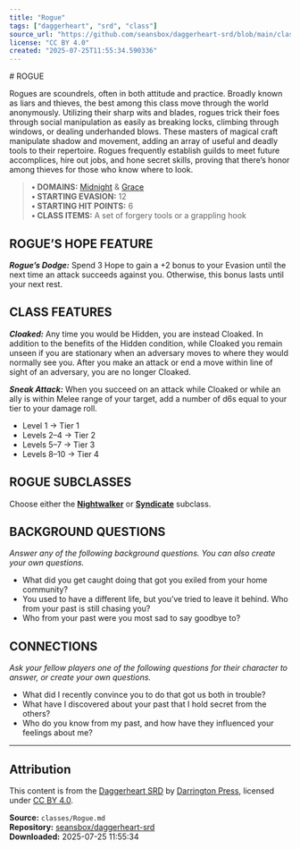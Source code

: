 ```yaml
---
title: "Rogue"
tags: ["daggerheart", "srd", "class"]
source_url: "https://github.com/seansbox/daggerheart-srd/blob/main/classes/Rogue.md"
license: "CC BY 4.0"
created: "2025-07-25T11:55:34.590336"
---
```


﻿# ROGUE

Rogues are scoundrels, often in both attitude and practice. Broadly known as liars and thieves, the best among this class move through the world anonymously. Utilizing their sharp wits and blades, rogues trick their foes through social manipulation as easily as breaking locks, climbing through windows, or dealing underhanded blows. These masters of magical craft manipulate shadow and movement, adding an array of useful and deadly tools to their repertoire. Rogues frequently establish guilds to meet future accomplices, hire out jobs, and hone secret skills, proving that there’s honor among thieves for those who know where to look.

> **• DOMAINS:** [Midnight](../domains/Midnight.md) & [Grace](../domains/Grace.md)  
> **• STARTING EVASION:** 12  
> **• STARTING HIT POINTS:** 6  
> **• CLASS ITEMS:** A set of forgery tools or a grappling hook

## ROGUE’S HOPE FEATURE

***Rogue’s Dodge:*** Spend 3 Hope to gain a +2 bonus to your Evasion until the next time an attack succeeds against you. Otherwise, this bonus lasts until your next rest.

## CLASS FEATURES

***Cloaked:*** Any time you would be Hidden, you are instead Cloaked. In addition to the benefits of the Hidden condition, while Cloaked you remain unseen if you are stationary when an adversary moves to where they would normally see you. After you make an attack or end a move within line of sight of an adversary, you are no longer Cloaked.

***Sneak Attack:*** When you succeed on an attack while Cloaked or while an ally is within Melee range of your target, add a number of d6s equal to your tier to your damage roll.

- Level 1 → Tier 1
- Levels 2–4 → Tier 2
- Levels 5–7 → Tier 3
- Levels 8–10 → Tier 4

## ROGUE SUBCLASSES

Choose either the **[Nightwalker](../subclasses/Nightwalker.md)** or **[Syndicate](../subclasses/Syndicate.md)** subclass.

## BACKGROUND QUESTIONS

*Answer any of the following background questions. You can also create your own questions.*

- What did you get caught doing that got you exiled from your home community?
- You used to have a different life, but you’ve tried to leave it behind. Who from your past is still chasing you?
- Who from your past were you most sad to say goodbye to?

## CONNECTIONS

*Ask your fellow players one of the following questions for their character to answer, or create your own questions.*

- What did I recently convince you to do that got us both in trouble?
- What have I discovered about your past that I hold secret from the others?
- Who do you know from my past, and how have they influenced your feelings about me?

---

## Attribution

This content is from the [Daggerheart SRD](https://github.com/seansbox/daggerheart-srd/blob/main/classes/Rogue.md) by [Darrington Press](https://darringtonpress.com/), licensed under [CC BY 4.0](https://creativecommons.org/licenses/by/4.0/).

**Source:** `classes/Rogue.md`  
**Repository:** [seansbox/daggerheart-srd](https://github.com/seansbox/daggerheart-srd)  
**Downloaded:** 2025-07-25 11:55:34

